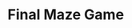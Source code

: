 # Final Maze Game

<script src="../lib/processing.min.js"></script>
<canvas data-processing-sources="Final_Maze_Game.pde"></canvas>
